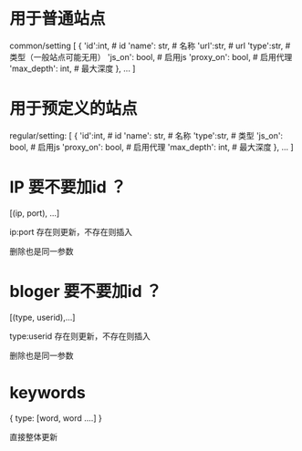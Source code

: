 # 用于普通站点
common/setting
[
	{
		'id':int,               # id
		'name': str,            # 名称
		'url':str,              # url
		'type':str,             # 类型（一般站点可能无用）
		'js_on': bool,          # 启用js
		'proxy_on': bool,       # 启用代理
		'max_depth': int,  		# 最大深度
	},
	...
]

# 用于预定义的站点
regular/setting:
[
	{
		'id':int,               # id
		'name': str,            # 名称
		'type':str,             # 类型
		'js_on': bool,          # 启用js
		'proxy_on': bool,       # 启用代理
		'max_depth': int,  		# 最大深度
	},
	...
]

# IP   要不要加id ？
[(ip, port), ...]

ip:port 存在则更新，不存在则插入

删除也是同一参数


# bloger  要不要加id ？
[(type, userid),...]

type:userid 存在则更新，不存在则插入

删除也是同一参数


# keywords
{
	type: [word, word ....]
}

直接整体更新